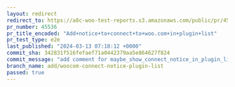 ```yaml
---
layout: redirect
redirect_to: https://a8c-woo-test-reports.s3.amazonaws.com/public/pr/45536/e2e/index.html
pr_number: 45536
pr_title_encoded: "Add+notice+to+connect+to+woo.com+in+plugin+list"
pr_test_type: e2e
last_published: "2024-03-13 07:18:12 +0000"
commit_sha: 342831f516fefaef71a0442379aa5e864627f824
commit_message: "add comment for maybe_show_connect_notice_in_plugin_list()"
branch_name: add/woocom-connect-notice-plugin-list
passed: true
---
```

